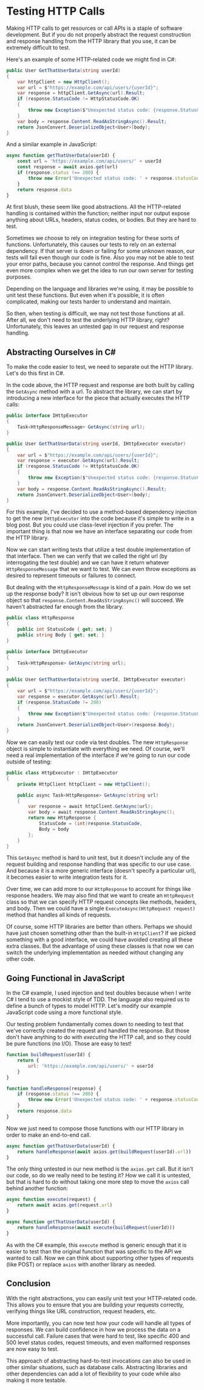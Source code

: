 # Testing HTTP Calls

Making HTTP calls to get resources or call APIs is a staple of software development.
But if you do not properly abstract the request construction and response handling from the HTTP library that you use, it can be extremely difficult to test.

Here's an example of some HTTP-related code we might find in C#:

```csharp
public User GetThatUserData(string userId)
{
    var httpClient = new HttpClient();
    var url = $"https://example.com/api/users/{userId}";
    var response = httpClient.GetAsync(url).Result;
    if (response.StatusCode != HttpStatusCode.OK)
    {
        throw new Exception($"Unexpected status code: {response.StatusCode}");
    }
    var body = response.Content.ReadAsStringAsync().Result;
    return JsonConvert.DeserializeObject<User>(body);
}
```

And a similar example in JavaScript:

```javascript
async function getThatUserData(userId) {
    const url = 'https://example.com/api/users/' + userId
    const response = await axios.get(url)
    if (response.status !== 200) {
        throw new Error('Unexpected status code: ' + response.statusCode)
    }
    return response.data
}
```

At first blush, these seem like good abstractions.
All the HTTP-related handling is contained within the function;
neither input nor output expose anything about URLs, headers, status codes, or bodies.
But they are hard to test.

Sometimes we choose to rely on integration testing for these sorts of functions.
Unfortunately, this causes our tests to rely on an external dependency.
If that server is down or failing for some unknown reason, our tests will fail even though our code is fine.
Also you may not be able to test your error paths, because you cannot control the response.
And things get even more complex when we get the idea to run our own server for testing purposes.

Depending on the language and libraries we're using, it may be possible to unit test these functions.
But even when it's possible, it is often complicated, making our tests harder to understand and maintain.

So then, when testing is difficult, we may not test those functions at all.
After all, we don't need to test the underlying HTTP library, right?
Unfortunately, this leaves an untested gap in our request and response handling.


## Abstracting Ourselves in C#

To make the code easier to test, we need to separate out the HTTP library.
Let's do this first in C#.

In the code above, the HTTP request and response are both built by calling the `GetAsync` method with a url.
To abstract the library, we can start by introducing a new interface for the piece that actually executes the HTTP calls:

```csharp
public interface IHttpExecutor
{
    Task<HttpResponseMessage> GetAsync(string url);
}

public User GetThatUserData(string userId, IHttpExecutor executor)
{
    var url = $"https://example.com/api/users/{userId}";
    var response = executor.GetAsync(url).Result;
    if (response.StatusCode != HttpStatusCode.OK)
    {
        throw new Exception($"Unexpected status code: {response.StatusCode}");
    }
    var body = response.Content.ReadAsStringAsync().Result;
    return JsonConvert.DeserializeObject<User>(body);
}
```

For this example, I've decided to use a method-based dependency injection to get the new `IHttpExecutor` into the code because it's simple to write in a blog post.
But you could use class-level injection if you prefer.
The important thing is that now we have an interface separating our code from the HTTP library.

Now we can start writing tests that utilize a test double implementation of that interface.
Then we can verify that we called the right url (by interrogating the test double)
and we can have it return whatever `HttpResponseMessage` that we want to test.
We can even throw exceptions as desired to represent timeouts or failures to connect.

But dealing with the `HttpResponseMessage` is kind of a pain.
How do we set up the response body?
It isn't obvious how to set up our own response object so that `response.Content.ReadAsStringAsync()` will succeed.
We haven't abstracted far enough from the library.

```csharp
public class HttpResponse
{
    public int StatusCode { get; set; }
    public string Body { get; set; }
}

public interface IHttpExecutor
{
    Task<HttpResponse> GetAsync(string url);
}

public User GetThatUserData(string userId, IHttpExecutor executor)
{
    var url = $"https://example.com/api/users/{userId}";
    var response = executor.GetAsync(url).Result;
    if (response.StatusCode != 200)
    {
        throw new Exception($"Unexpected status code: {response.StatusCode}");
    }
    return JsonConvert.DeserializeObject<User>(response.Body);
}
```

*Now* we can easily test our code via test doubles.
The new `HttpResponse` object is simple to instantiate with everything we need.
Of course, we'll need a real implementation of the interface if we're going to run our code outside of testing:

```csharp
public class HttpExecutor : IHttpExecutor
{
    private HttpClient httpClient = new HttpClient();

    public async Task<HttpResponse> GetAsync(string url)
    {
        var response = await httpClient.GetAsync(url);
        var body = await response.Content.ReadAsStringAsync();
        return new HttpResponse {
            StatusCode = (int)response.StatusCode,
            Body = body
        };
    }
}
```

This `GetAsync` method is hard to unit test, but it doesn't include any of the request building and response handling that was specific to our use case.
And because it is a more generic interface (doesn't specify a particular url), it becomes easier to write integration tests for it.

Over time, we can add more to our `HttpResponse` to account for things like response headers.
We may also find that we want to create an `HttpRequest` class so that we can specify HTTP request concepts like methods, headers, and body.
Then we could have a single `ExecuteAsync(HttpRequest request)` method that handles all kinds of requests.

Of course, some HTTP libraries are better than others.
Perhaps we should have just chosen something other than the built-in `HttpClient`?
If we picked something with a good interface, we could have avoided creating all these extra classes.
But the advantage of using these classes is that now we can switch the underlying implementation as needed without changing any other code.


## Going Functional in JavaScript

In the C# example, I used injection and test doubles because when I write C# I tend to use a mockist style of TDD.
The language also required us to define a bunch of types to model HTTP.
Let's modify our example JavaScript code using a more functional style.

Our testing problem fundamentally comes down to needing to test that we've correctly created the request and handled the response.
But those don't have anything to do with *executing* the HTTP call, and so they could be pure functions (no I/O).
Those are easy to test!

```javascript
function buildRequest(userId) {
    return {
        url: 'https://example.com/api/users/' + userId
    }
}

function handleResponse(response) {
    if (response.status !== 200) {
        throw new Error('Unexpected status code: ' + response.statusCode)
    }
    return response.data
}
```

Now we just need to compose those functions with our HTTP library in order to make an end-to-end call.

```javascript
async function getThatUserData(userId) {
    return handleResponse(await axios.get(buildRequest(userId).url))
}
```

The only thing untested in our new method is the `axios.get` call.
But it isn't our code, so do we really need to be testing it?
*How* we call it is untested, but that is hard to do without taking one more step to move the `axios` call behind another function:

```javascript
async function execute(request) {
    return await axios.get(request.url)
}

async function getThatUserData(userId) {
    return handleResponse(await execute(buildRequest(userId)))
}
```

As with the C# example, this `execute` method is generic enough that it is easier to test than the original function that was specific to the API we wanted to call.
Now we can think about supporting other types of requests (like POST) or replace `axios` with another library as needed.


## Conclusion

With the right abstractions, you can easily unit test your HTTP-related code.
This allows you to ensure that you are building your requests correctly, verifying things like URL construction, request headers, etc.

More importantly, you can now test how your code will handle all types of responses.
We can build confidence in how we process the data on a successful call.
Failure cases that were hard to test, like specific 400 and 500 level status codes, request timeouts, and even malformed responses are now easy to test.

This approach of abstracting hard-to-test invocations can also be used in other similar situations, such as database calls.
Abstracting libraries and other dependencies can add a lot of flexibility to your code while also making it more testable.

